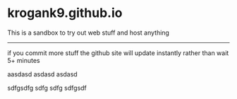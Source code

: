 # krogank9.github.io
This is a sandbox to try out web stuff and host anything

------------

if you commit more stuff the github site will update instantly rather than wait 5+ minutes

aasdasd
asdasd
asdasd

sdfgsdfg
sdfg
sdfg
sdfgsdf
